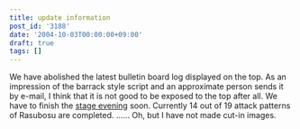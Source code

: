 ```yaml
---
title: update information
post_id: '3188'
date: '2004-10-03T00:00:00+09:00'
draft: true
tags: []
---
```


We have abolished the latest bulletin board log displayed on the top. As an impression of the barrack style script and an approximate person sends it by e-mail, I think that it is not good to be exposed to the top after all. We have to finish the [stage evening](/tag/touhou-in-phantasm) soon. Currently 14 out of 19 attack patterns of Rasubosu are completed. ...... Oh, but I have not made cut-in images.
